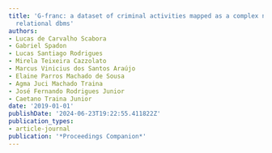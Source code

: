 ```yaml
---
title: 'G-franc: a dataset of criminal activities mapped as a complex network in a
  relational dbms'
authors:
- Lucas de Carvalho Scabora
- Gabriel Spadon
- Lucas Santiago Rodrigues
- Mirela Teixeira Cazzolato
- Marcus Vinicius dos Santos Araújo
- Elaine Parros Machado de Sousa
- Agma Juci Machado Traina
- José Fernando Rodrigues Junior
- Caetano Traina Junior
date: '2019-01-01'
publishDate: '2024-06-23T19:22:55.411822Z'
publication_types:
- article-journal
publication: '*Proceedings Companion*'
---
```

